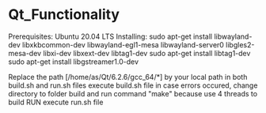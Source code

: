 # Qt_Functionality
  Prerequisites: Ubuntu 20.04 LTS
Installing:
  sudo apt-get install libwayland-dev libxkbcommon-dev libwayland-egl1-mesa libwayland-server0 libgles2-mesa-dev libxi-dev libxext-dev libtag1-dev
  sudo apt-get install libtag1-dev
  sudo apt-get install libgstreamer1.0-dev

Replace the path [/home/as/Qt/6.2.6/gcc_64/*] by your local path in both build.sh and run.sh files
execute build.sh file
in case errors occured, change directory to folder build and run command "make" because use 4 threads to build
RUN
execute run.sh file
